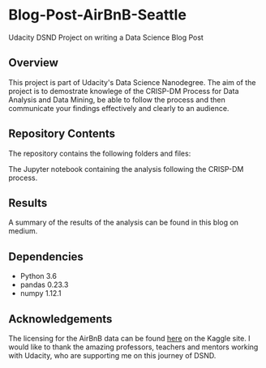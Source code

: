 # Blog-Post-AirBnB-Seattle

Udacity DSND Project on writing a Data Science Blog Post

## Overview

This project is part of Udacity's Data Science Nanodegree. The aim of the project is to demostrate knowlege of the CRISP-DM Process for Data Analysis and Data Mining, be able to follow the process and then communicate your findings effectively and clearly to an audience.

## Repository Contents

The repository contains the following folders and files:

The Jupyter notebook containing the analysis following the CRISP-DM process.

## Results

A summary of the results of the analysis can be found in this blog on medium.

## Dependencies

   - Python 3.6
   - pandas 0.23.3
   - numpy 1.12.1

## Acknowledgements

The licensing for the AirBnB data can be found [here](https://www.kaggle.com/airbnb/seattle/home) on the Kaggle site. I would like to thank the amazing professors, teachers and mentors working with Udacity, who are supporting me on this journey of DSND.
